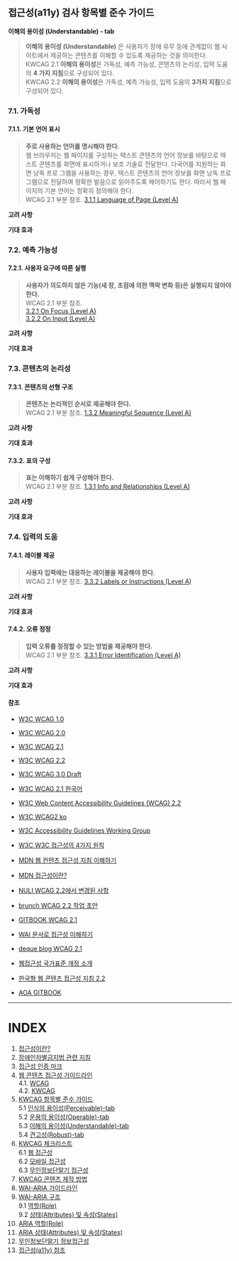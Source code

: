 ## 접근성(a11y) 검사 항목별 준수 가이드

**이해의 용이성 (Understandable) - tab**
>**이해의 용이성 (Understandable)** 은 사용자가 장애 유무 등에 관계없이 웹 사이트에서 제공하는 콘텐츠를 이해할 수 있도록 제공하는 것을 의미한다.   
KWCAG 2.1 **이해의 용이성**은 가독성, 예측 가능성, 콘텐츠의 논리성, 입력 도움의 **4 가지 지침**으로 구성되어 있다.    
KWCAG 2.2 **이해의 용이성**은 가독성, 예측 가능성, 입력 도움의 **3가지 지침**으로 구성되어 있다.   

### 7.1. 가독성

#### 7.1.1. 기본 언어 표시
>**주로 사용하는 언어를 명시해야 한다.**   
웹 브라우저는 웹 페이지를 구성하는 텍스트 콘텐츠의 언어 정보를 바탕으로 텍스트 
콘텐츠를 화면에 표시하거나 보조 기술로 전달한다. 다국어를 지원하는 화면 낭독 프로
그램을 사용하는 경우, 텍스트 콘텐츠의 언어 정보를 화면 낭독 프로그램으로 전달하여 
정확한 발음으로 읽어주도록 제어하기도 한다. 따라서 웹 페이지의 기본 언어는 정확히 
정의해야 한다.    
WCAG 2.1 부분 참조.
[3.1.1 Language of Page (Level A)](https://www.w3.org/TR/WCAG21/#language-of-page)   


**고려 사항**    


**기대 효과**    


### 7.2. 예측 가능성

#### 7.2.1. 사용자 요구에 따른 실행
>**사용자가 의도하지 않은 기능(새 창, 초점에 의한 맥락 변화 등)은 실행되지 않아야 한다.**     
WCAG 2.1 부분 참조.   
[3.2.1 On Focus (Level A)](https://www.w3.org/TR/WCAG21/#on-focus)    
[3.2.2 On Input (Level A)](https://www.w3.org/TR/WCAG21/#on-input)   


**고려 사항**    


**기대 효과**    



### 7.3. 콘텐츠의 논리성

#### 7.3.1. 콘텐츠의 선형 구조
>**콘텐츠는 논리적인 순서로 제공해야 한다.**   
WCAG 2.1 부분 참조.
[1.3.2 Meaningful Sequence (Level A)](https://www.w3.org/TR/WCAG21/#meaningful-sequence)   


**고려 사항**    


**기대 효과**    



#### 7.3.2. 표의 구성
>**표는 이해하기 쉽게 구성해야 한다.**   
WCAG 2.1 부분 참조.
[1.3.1 Info and Relationships (Level A)](https://www.w3.org/TR/WCAG21/#info-and-relationships)   


**고려 사항**    


**기대 효과**    



### 7.4. 입력의 도움

#### 7.4.1. 레이블 제공
>**사용자 입력에는 대응하는 레이블을 제공해야 한다.**   
WCAG 2.1 부분 참조.
[3.3.2 Labels or Instructions (Level A)](https://www.w3.org/TR/WCAG21/#labels-or-instructions)   


**고려 사항**    


**기대 효과**    



#### 7.4.2. 오류 정정
>**입력 오류를 정정할 수 있는 방법을 제공해야 한다.**   
WCAG 2.1 부분 참조.
[3.3.1 Error Identification (Level A)](https://www.w3.org/TR/WCAG21/#error-identification)   


**고려 사항**    


**기대 효과**    




#### 참조
- [W3C WCAG 1.0](https://www.w3.org/TR/WCAG10/)
- [W3C WCAG 2.0](https://www.w3.org/TR/WCAG20/)
- [W3C WCAG 2.1](https://www.w3.org/TR/WCAG21/)
- [W3C WCAG 2.2](https://www.w3.org/TR/WCAG22/)
- [W3C WCAG 3.0 Draft](https://www.w3.org/TR/2021/WD-wcag-3.0-20210121/)
- [W3C WCAG 2.1 한국어](http://www.kwacc.or.kr/WAI/wcag21/)
- [W3C Web Content Accessibility Guidelines (WCAG) 2.2](https://www.w3.org/TR/WCAG22/)
- [W3C WCAG2 ko](https://www.w3.org/WAI/standards-guidelines/ko#wcag2)
- [W3C Accessibility Guidelines Working Group](https://www.w3.org/WAI/GL/)
- [W3C W3C 접근성의 4가지 원칙](https://www.w3.org/TR/UNDERSTANDING-WCAG20/intro.html#introduction-fourprincs-head)
- [MDN 웹 컨텐츠 접근성 지침 이해하기](https://developer.mozilla.org/ko/docs/Web/Accessibility/Understanding_WCAG)
- [MDN 접근성이란?](https://developer.mozilla.org/ko/docs/Learn/Accessibility/What_is_accessibility#accessibility_guidelines_and_the_law)
- [NULI WCAG 2.2에서 변경된 사항](https://nuli.navercorp.com/community/article/1133181)
- [brunch WCAG 2.2 작업 초안](https://brunch.co.kr/@snclab/55)
- [GITBOOK WCAG 2.1](https://a11y.gitbook.io/wcag/international-standards)
- [WAI 문서로 접근성 이해하기](https://iyu88.github.io//a11y/2023/12/24/web-accessibility-1.html)
- [deque blog WCAG 2.1](https://www.deque.com/blog/wcag-2-1-what-is-next-for-accessibility-guidelines/)
- [웹접근성 국가표준 개정 소개](https://seculayerlab.tistory.com/m/48)

- [한국형 웹 콘텐츠 접근성 지침 2.2](https://www.samsungfashion.com/webacc.do)
- [AOA GITBOOK](https://aoa.gitbook.io/skymimo/undefined)

---
# INDEX
1. [접근성이란?](01-a11yStart/start.md) 
2. [장애인차별금지법 관련 지침](02-a11yGuideline/guideline.md) 
3. [접근성 인증 마크](03-a11yMark/mark.md) 
4. [웹 콘텐츠 접근성 가이드라인](04-a11yCag/wcag.md)   
   4.1. [WCAG](04-a11yCag/wcag.md)   
   4.2. [KWCAG](04-a11yCag/kwcag.md)   
5. [KWCAG 항목별 준수 가이드](05-a11yCagGuide/perceivable.md)   
   5.1 [인식의 용이성(Perceivable)-tab](05-a11yCagGuide/perceivable.md)   
   5.2 [운용의 용이성(Operable)-tab](05-a11yCagGuide/operable.md)   
   5.3 [이해의 용이성(Understandable)-tab](05-a11yCagGuide/understandable.md)   
   5.4 [견고성(Robust)-tab](05-a11yCagGuide/robust.md)   
6. [KWCAG 체크리스트](06-a11yCheck/web.md)   
   6.1 [웹 접근성](06-a11yCheck/web.md)   
   6.2 [모바일 접근성](06-a11yCheck/mobile.md)   
   6.3 [무인정보단말기 접근성](06-a11yCheck/kiosk.md)   
7. [KWCAG 콘텐츠 제작 방법](07-a11yDevelop/develop.md)   
8. [WAI-ARIA 가이드라인](08-a11yAriaGuide/ariaguide.md)   
9. [WAI-ARIA 구조](09-a11yAria/role.md)   
   9.1 [역할(Role)](09-a11yAria/role.md)   
   9.2 [상태(Attributes) 및 속성(States)](09-a11yAria/states.md)   
10. [ARIA 역할(Role)](10-a11yRole/01-alert.md)   
11. [ARIA 상태(Attributes) 및 속성(States)](11-a11yAria/01-activedescendant.md)   
12. [무인정보단말기 정보접근성](12-a11yKiosk/kioska11y.md)   
13. [접근성(a11y) 참조](13-a11yBookmark/bookmark.md)  